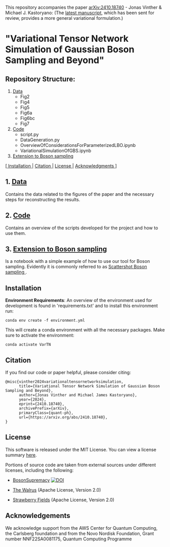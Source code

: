 This repository accompanies the paper [arXiv:2410.18740](https://arxiv.org/abs/2410.18740) - Jonas Vinther & Michael J. Kastoryano:
(The [latest manuscript](./LatestManuscript.pdf), which has been sent for review, provides a more general variational formulation.)
# "Variational Tensor Network Simulation of Gaussian Boson Sampling and Beyond"

## Repository Structure:
1. [ Data ](#data)
    - Fig2
    - Fig4
    - Fig5
    - Fig6a
    - Fig6bc
    - Fig7
2. [ Code ](#code)
    - script.py
    - DataGeneration.py
    - OverviewOfConsiderationsForParameterizedLBO.ipynb
    - VariationalSimulationOfGBS.ipynb
3. [ Extension to Boson sampling ](#nonCVextension)
    
[[ Installation ](#installation) | [ Citation ](#citation) | [ License ](#license) | [ Acknowledgments ](#acknowledgments) ]

<a name="data"></a>
## 1. [ Data ](./Data)
Contains the data related to the figures of the paper and the necessary steps for reconstructing the results.

<a name="code"></a>
## 2. [ Code ](./Code)
Contains an overview of the scripts developed for the project and how to use them.

<a name="nonCVextension"></a>
## 3. [ Extension to Boson sampling ](./Extension_to_Boson_Sampling.ipynb)
Is a notebook with a simple example of how to use our tool for Boson sampling. Evidently it is commonly referred to as [ Scattershot Boson sampling ](https://strawberryfields.ai/photonics/demos/run_scattershot_bs.html).

<a name="installation"></a>
## Installation
**Environment Requirements**:
An overview of the environment used for development is found in 'requirements.txt' and to install this environment run:
```
conda env create -f environment.yml
```
This will create a conda environment with all the necessary packages. Make sure to activate the environment:
```
conda activate VarTN
```

<a name="citation"></a>
## Citation
If you find our code or paper helpful, please consider citing:
```
@misc{vinther2024variationaltensornetworksimulation,
      title={Variational Tensor Network Simulation of Gaussian Boson Sampling and Beyond}, 
      author={Jonas Vinther and Michael James Kastoryano},
      year={2024},
      eprint={2410.18740},
      archivePrefix={arXiv},
      primaryClass={quant-ph},
      url={https://arxiv.org/abs/2410.18740}, 
}
```

<a name="license"></a>
## License

This software is released under the MIT License. You can view a license summary [here](LICENSE).

Portions of source code are taken from external sources under different licenses, including the following:
- [BosonSupremacy](https://github.com/sss441803/BosonSupremacy) [![DOI](https://zenodo.org/badge/DOI/10.5281/zenodo.7992736.svg)](https://doi.org/10.5281/zenodo.7992736)


- [The Walrus](https://github.com/XanaduAI/thewalrus) (Apache License, Version 2.0)
- [Strawberry Fields](https://github.com/XanaduAI/strawberryfields) (Apache License, Version 2.0)

<a name="acknowledgments"></a>
## Acknowledgements
We acknowledge support from the AWS Center for
Quantum Computing, the Carlsberg foundation and
from the Novo Nordisk Foundation, Grant number
NNF22SA0081175, Quantum Computing Programme